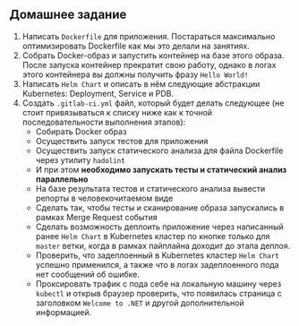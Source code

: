 ## Домашнее задание

1. Написать `Dockerfile` для приложения. Постараться максимально оптимизировать Dockerfile как мы это делали на занятиях.
2. Собрать Docker-образ и запустить контейнер на базе этого образа. После запуска контейнер прекратит свою работу, однако в логах этого контейнера вы должны получить фразу `Hello World!`
3. Написать `Helm Chart` и описать в нём следующие абстракции Kubernetes: Deployment, Service и PDB.
4. Создать `.gitlab-ci.yml` файл, который будет делать следующее (не стоит привязываться к списку ниже как к точной последовательности выполнения этапов):
    - Собирать Docker образ
    - Осуществить запуск тестов для приложения
    - Осуществить запуск статического анализа для файла Dockerfile через утилиту `hadolint`
    - И при этом **необходимо запускать тесты и статический анализ параллельно**
    - На базе результата тестов и статического анализа вывести репорты в человекочитаемом виде
    - Сделать так, чтобы тесты и сканирование образа запускались в рамках Merge Request события
    - Сделать возможность деплоить приложение через написанный ранее `Helm Chart` в Kubernetes кластер по кнопке только для `master` ветки, когда в рамках пайплайна доходит до этапа деплоя.
    - Проверить, что задеплоенный в Kubernetes кластер `Helm Chart` успешно применился, а также что в логах задеплоенного пода нет сообщений об ошибке.
    - Проксировать трафик с пода себе на локальную машину через `kubectl` и открыв браузер проверить, что появилась страница с заголовком `Welcome to .NET` и другой дополнительной информацией.

